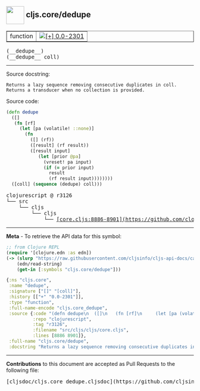 ## <img width="48px" valign="middle" src="http://i.imgur.com/Hi20huC.png"> cljs.core/dedupe

 <table border="1">
<tr>

<td>function</td>
<td><a href="https://github.com/cljsinfo/cljs-api-docs/tree/0.0-2301"><img valign="middle" alt="[+] 0.0-2301" src="https://img.shields.io/badge/+-0.0--2301-lightgrey.svg"></a> </td>
</tr>
</table>

 <samp>
(__dedupe__)<br>
</samp>
 <samp>
(__dedupe__ coll)<br>
</samp>

---




Source docstring:

```
Returns a lazy sequence removing consecutive duplicates in coll.
Returns a transducer when no collection is provided.
```

Source code:

```clj
(defn dedupe
  ([]
   (fn [rf]
     (let [pa (volatile! ::none)]
       (fn
         ([] (rf))
         ([result] (rf result))
         ([result input]
            (let [prior @pa]
              (vreset! pa input)
              (if (= prior input)
                result
                (rf result input))))))))
  ([coll] (sequence (dedupe) coll)))
```

 <pre>
clojurescript @ r3126
└── src
    └── cljs
        └── cljs
            └── <ins>[core.cljs:8886-8901](https://github.com/clojure/clojurescript/blob/r3126/src/cljs/cljs/core.cljs#L8886-L8901)</ins>
</pre>


---

__Meta__ - To retrieve the API data for this symbol:

```clj
;; from Clojure REPL
(require '[clojure.edn :as edn])
(-> (slurp "https://raw.githubusercontent.com/cljsinfo/cljs-api-docs/catalog/cljs-api.edn")
    (edn/read-string)
    (get-in [:symbols "cljs.core/dedupe"]))
```

```clj
{:ns "cljs.core",
 :name "dedupe",
 :signature ["[]" "[coll]"],
 :history [["+" "0.0-2301"]],
 :type "function",
 :full-name-encode "cljs.core_dedupe",
 :source {:code "(defn dedupe\n  ([]\n   (fn [rf]\n     (let [pa (volatile! ::none)]\n       (fn\n         ([] (rf))\n         ([result] (rf result))\n         ([result input]\n            (let [prior @pa]\n              (vreset! pa input)\n              (if (= prior input)\n                result\n                (rf result input))))))))\n  ([coll] (sequence (dedupe) coll)))",
          :repo "clojurescript",
          :tag "r3126",
          :filename "src/cljs/cljs/core.cljs",
          :lines [8886 8901]},
 :full-name "cljs.core/dedupe",
 :docstring "Returns a lazy sequence removing consecutive duplicates in coll.\nReturns a transducer when no collection is provided."}

```

---

__Contributions__ to this document are accepted as Pull Requests to the following file:

 <pre>
[cljsdoc/cljs.core_dedupe.cljsdoc](https://github.com/cljsinfo/cljs-api-docs/blob/master/cljsdoc/cljs.core_dedupe.cljsdoc)
</pre>

